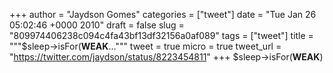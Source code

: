 
+++
author = "Jaydson Gomes"
categories = ["tweet"]
date = "Tue Jan 26 05:02:46 +0000 2010"
draft = false
slug = "809974406238c094c4fa43bf13df32156a0af089"
tags = ["tweet"]
title = """$sleep-&gt;isFor(__WEAK__..."""
tweet = true
micro = true
tweet_url = "https://twitter.com/jaydson/status/8223454811"
+++
$sleep-&gt;isFor(__WEAK__)
